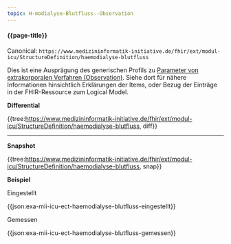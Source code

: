 ```yaml
---
topic: H-modialyse-Blutfluss--Observation
---
```

#### {{page-title}}

Canonical: 
```https://www.medizininformatik-initiative.de/fhir/ext/modul-icu/StructureDefinition/haemodialyse-blutfluss```
<br> 

Dies ist eine Ausprägung des generischen Profils zu [Parameter von extrakorporalen Verfahren (Observation)](https://www.medizininformatik-initiative.de/fhir/ext/modul-icu/StructureDefinition/parameter-von-extrakorporalen-verfahren). Siehe dort für nähere Informationen hinsichtlich Erklärungen der Items, oder Bezug der Einträge in der FHIR-Ressource zum Logical Model. 

**Differential**

{{tree:https://www.medizininformatik-initiative.de/fhir/ext/modul-icu/StructureDefinition/haemodialyse-blutfluss, diff}}

---

**Snapshot**

{{tree:https://www.medizininformatik-initiative.de/fhir/ext/modul-icu/StructureDefinition/haemodialyse-blutfluss, snap}}

**Beispiel**

Eingestellt

{{json:exa-mii-icu-ect-haemodialyse-blutfluss-eingestellt}}

Gemessen

{{json:exa-mii-icu-ect-haemodialyse-blutfluss-gemessen}}